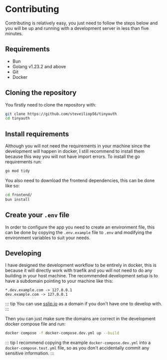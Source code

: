 # Contributing

Contributing is relatively easy, you just need to follow the steps below and you will be up and running with a development server in less than five minutes.

## Requirements

- Bun
- Golang v1.23.2 and above
- Git
- Docker

## Cloning the repository

You firstly need to clone the repository with:

```sh
git clone https://github.com/steveiliop56/tinyauth
cd tinyauth
```

## Install requirements

Although you will not need the requirements in your machine since the development will happen in docker, I still recommend to install them because this way you will not have import errors. To install the go requirements run:

```sh
go mod tidy
```

You also need to download the frontend dependencies, this can be done like so:

```sh
cd frontend/
bun install
```

## Create your `.env` file

In order to configure the app you need to create an environment file, this can be done by copying the `.env.example` file to `.env` and modifying the environment variables to suit your needs.

## Developing

I have designed the development workflow to be entirely in docker, this is because it will directly work with traefik and you will not need to do any building in your host machine. The recommended development setup is to have a subdomain pointing to your machine like this:

```
*.dev.example.com -> 127.0.0.1
dev.example.com -> 127.0.0.1
```

::: tip
You can use [sslip.io](https://sslip.io) as a domain if you don't have one to develop with.
:::

Then you can just make sure the domains are correct in the development docker compose file and run:

```sh
docker compose -f docker-compose.dev.yml up --build
```

::: tip
I recommend copying the example `docker-compose.dev.yml` into a `docker-compose.test.yml` file, so as you don't accidentally commit any sensitive information.
:::
